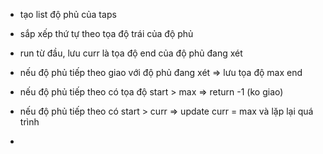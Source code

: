 - tạo list độ phủ của taps
- sắp xếp thứ tự theo tọa độ trái của độ phủ
- run từ đầu, lưu curr là tọa độ end của độ phủ đang xét
- nếu độ phủ tiếp theo giao với độ phủ đang xét => lưu tọa độ max end
- nếu độ phủ tiếp theo có tọa độ start > max => return -1 (ko giao)
- nếu độ phủ tiếp theo có start > curr => update curr = max và lặp lại quá trình


- 